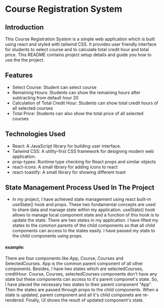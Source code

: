 # Course Registration System

## Introduction

This Course Registration System is a simple web application which is built using react and styled with tailwind CSS. It provides user friendly interface for students to select course and to calculate total credit hour and total price. This README contains project setup details and guide you how to use the the project.

## Features

- Select Course: Student can select course
- Remaining Hours: Students can show the remaining hours after subtracting from default hour 20
- Calculation of Total Credit Hour: Students can show total credit hours of all selected courses
- Total Price: Students can also show the total price of all selected courses

## Technologies Used

- React: A JavaScript library for building user interface.
- Tailwind CSS: A utility-first CSS framework for designing modern web application.
- prop-types: Runtime type checking for React props and similar objects
- react-icons: A small library for adding icons to react
- react-toastify: A small library for showing different toast

## State Management Process Used In The Project
* In my project, I have achieved state management using react built-in useState() hook and props. These two fundamental concepts are used to share data and manage state within my application. useState() hook allows to manage local component state and a function of this hook is to update the state. There are two states in my application. I have lifted my states to the common parents of the child components so that all child components can access to the states easily. I have passed my state to the child components using props. 

#### example:
There are four components like App, Course, Courses and SelectedCourses. App is the common parent component of all other components.  Besides, I have two states which are selectedCourses, creditHour. Course, Courses, selectedCourses components don't have any state but these components can access to it's parent componet's state. So, I have placed the necessary two states to their parent component "App". Then the states are passed through props to the child components. When a state is updated, parent component and all it's child componets are re-rendered. Finally, UI shows the result of updated component's state.
